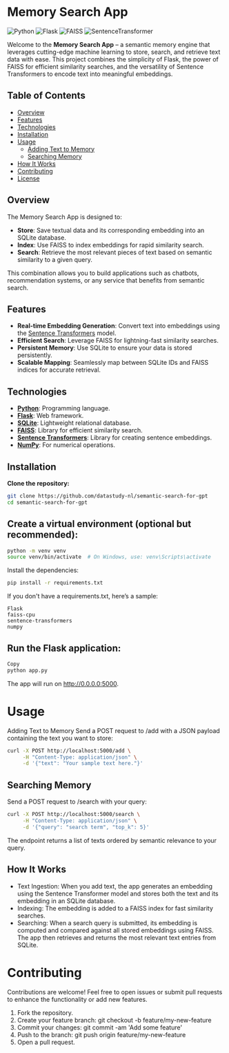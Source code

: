 # Memory Search App

![Python](https://img.shields.io/badge/Python-3.8%2B-blue)
![Flask](https://img.shields.io/badge/Flask-v2.x-brightgreen)
![FAISS](https://img.shields.io/badge/FAISS-1.7.2-orange)
![SentenceTransformer](https://img.shields.io/badge/SentenceTransformer-all--MiniLM--L6--v2-lightgrey)

Welcome to the **Memory Search App** – a semantic memory engine that leverages cutting-edge machine learning to store, search, and retrieve text data with ease. This project combines the simplicity of Flask, the power of FAISS for efficient similarity searches, and the versatility of Sentence Transformers to encode text into meaningful embeddings.

## Table of Contents

- [Overview](#overview)
- [Features](#features)
- [Technologies](#technologies)
- [Installation](#installation)
- [Usage](#usage)
  - [Adding Text to Memory](#adding-text-to-memory)
  - [Searching Memory](#searching-memory)
- [How It Works](#how-it-works)
- [Contributing](#contributing)
- [License](#license)

## Overview

The Memory Search App is designed to:
- **Store**: Save textual data and its corresponding embedding into an SQLite database.
- **Index**: Use FAISS to index embeddings for rapid similarity search.
- **Search**: Retrieve the most relevant pieces of text based on semantic similarity to a given query.

This combination allows you to build applications such as chatbots, recommendation systems, or any service that benefits from semantic search.

## Features

- **Real-time Embedding Generation**: Convert text into embeddings using the [Sentence Transformers](https://www.sbert.net/) model.
- **Efficient Search**: Leverage FAISS for lightning-fast similarity searches.
- **Persistent Memory**: Use SQLite to ensure your data is stored persistently.
- **Scalable Mapping**: Seamlessly map between SQLite IDs and FAISS indices for accurate retrieval.

## Technologies

- **[Python](https://www.python.org/)**: Programming language.
- **[Flask](https://flask.palletsprojects.com/)**: Web framework.
- **[SQLite](https://www.sqlite.org/)**: Lightweight relational database.
- **[FAISS](https://github.com/facebookresearch/faiss)**: Library for efficient similarity search.
- **[Sentence Transformers](https://www.sbert.net/)**: Library for creating sentence embeddings.
- **[NumPy](https://numpy.org/)**: For numerical operations.

## Installation

**Clone the repository:**
```bash
git clone https://github.com/datastudy-nl/semantic-search-for-gpt
cd semantic-search-for-gpt
```

## Create a virtual environment (optional but recommended):

```bash
python -m venv venv
source venv/bin/activate  # On Windows, use: venv\Scripts\activate
```
Install the dependencies:

```bash
pip install -r requirements.txt
```
If you don't have a requirements.txt, here’s a sample:

```text
Flask
faiss-cpu
sentence-transformers
numpy
``` 
## Run the Flask application:

```bash
Copy
python app.py
```
The app will run on http://0.0.0.0:5000.

# Usage
Adding Text to Memory
Send a POST request to /add with a JSON payload containing the text you want to store:

```bash
curl -X POST http://localhost:5000/add \
     -H "Content-Type: application/json" \
     -d '{"text": "Your sample text here."}'
```
## Searching Memory
Send a POST request to /search with your query:

```bash
curl -X POST http://localhost:5000/search \
     -H "Content-Type: application/json" \
     -d '{"query": "search term", "top_k": 5}'
```
The endpoint returns a list of texts ordered by semantic relevance to your query.

## How It Works
 - Text Ingestion: When you add text, the app generates an embedding using the Sentence Transformer model and stores both the text and its embedding in an SQLite database.
- Indexing: The embedding is added to a FAISS index for fast similarity searches.
- Searching: When a search query is submitted, its embedding is computed and compared against all stored embeddings using FAISS. The app then retrieves and returns the most relevant text entries from SQLite.

# Contributing
Contributions are welcome! Feel free to open issues or submit pull requests to enhance the functionality or add new features.

1. Fork the repository.
2. Create your feature branch: git checkout -b feature/my-new-feature
3. Commit your changes: git commit -am 'Add some feature'
4. Push to the branch: git push origin feature/my-new-feature
5. Open a pull request.